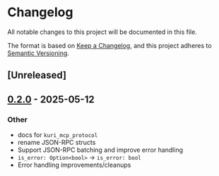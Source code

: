 # Changelog

All notable changes to this project will be documented in this file.

The format is based on [Keep a Changelog](https://keepachangelog.com/en/1.0.0/),
and this project adheres to [Semantic Versioning](https://semver.org/spec/v2.0.0.html).

## [Unreleased]

## [0.2.0](https://github.com/itsaphel/kuri/compare/kuri_mcp_protocol-v0.1.0...kuri_mcp_protocol-v0.2.0) - 2025-05-12

### Other

- docs for `kuri_mcp_protocol`
- rename JSON-RPC structs
- Support JSON-RPC batching and improve error handling
- `is_error: Option<bool>` -> `is_error: bool`
- Error handling improvements/cleanups
